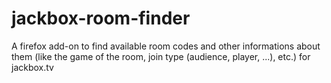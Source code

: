 # jackbox-room-finder
A firefox add-on to find available room codes and other informations about them (like the game of the room, join type (audience, player, ...), etc.) for jackbox.tv

